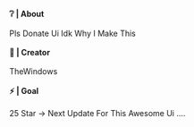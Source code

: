 <b>❔ | About</b>
<br>
<br>
Pls Donate Ui Idk Why I Make This
<br>
<br>
<b>👤 | Creator</b>
<br>
<br>
TheWindows
<br>
<br>
<b>⚡ | Goal</b>
<br>
<br>
25 Star -> Next Update For This Awesome Ui ....
